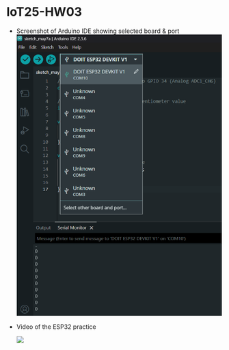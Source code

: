 # IoT25-HW03

- Screenshot of Arduino IDE showing selected board & port
  ![](screenshot.png)
- Video of the ESP32 practice
  
  ![](demo.gif)
